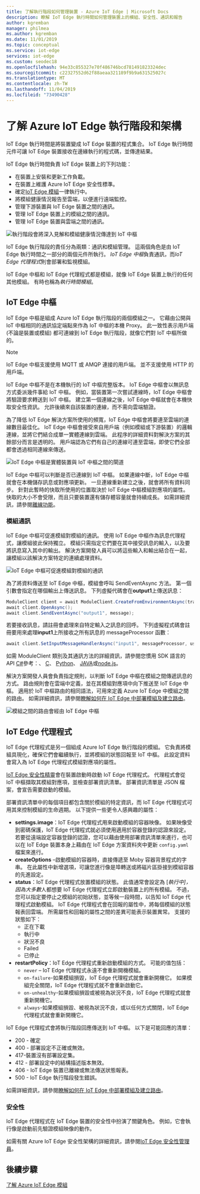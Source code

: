 ```yaml
---
title: 了解執行階段如何管理裝置 - Azure IoT Edge | Microsoft Docs
description: 瞭解 IoT Edge 執行時間如何管理裝置上的模組、安全性、通訊和報告
author: kgremban
manager: philmea
ms.author: kgremban
ms.date: 11/01/2019
ms.topic: conceptual
ms.service: iot-edge
services: iot-edge
ms.custom: seodec18
ms.openlocfilehash: 94e33c855327e70f486746bcd781491823324dec
ms.sourcegitcommit: c22327552d62f88aeaa321189f9b9a631525027c
ms.translationtype: MT
ms.contentlocale: zh-TW
ms.lasthandoff: 11/04/2019
ms.locfileid: "73490428"
---
```

# <a name="understand-the-azure-iot-edge-runtime-and-its-architecture"></a>了解 Azure IoT Edge 執行階段和架構

IoT Edge 執行時間是將裝置變成 IoT Edge 裝置的程式集合。 IoT Edge 執行時間元件可讓 IoT Edge 裝置接收在邊緣執行的程式碼，並傳達結果。 

IoT Edge 執行時間負責 IoT Edge 裝置上的下列功能：

* 在裝置上安裝和更新工作負載。
* 在裝置上維護 Azure IoT Edge 安全性標準。
* 確定[IoT Edge 模組](iot-edge-modules.md)一律執行中。
* 將模組健康情況報告至雲端，以便進行遠端監控。
* 管理下游裝置與 IoT Edge 裝置之間的通訊。
* 管理 IoT Edge 裝置上的模組之間的通訊。
* 管理 IoT Edge 裝置與雲端之間的通訊。

![執行階段會將深入見解和模組健康情況傳達到 IoT 中樞](./media/iot-edge-runtime/Pipeline.png)

IoT Edge 執行階段的責任分為兩類：通訊和模組管理。 這兩個角色是由 IoT Edge 執行時間之一部分的兩個元件所執行。 *IoT Edge 中樞*負責通訊，而*IoT Edge 代理程式*則會部署和監視模組。 

IoT Edge 中樞和 IoT Edge 代理程式都是模組，就像 IoT Edge 裝置上執行的任何其他模組。 有時也稱為*執行時間模組*。 

## <a name="iot-edge-hub"></a>IoT Edge 中樞

IoT Edge 中樞是組成 Azure IoT Edge 執行階段的兩個模組之一。 它藉由公開與 IoT 中樞相同的通訊協定端點來作為 IoT 中樞的本機 Proxy。 此一致性表示用戶端 (不論是裝置或模組) 都可連線到 IoT Edge 執行階段，就像它們對 IoT 中樞所做的。 

>[!NOTE]
> IoT Edge 中樞支援使用 MQTT 或 AMQP 連接的用戶端。 並不支援使用 HTTP 的用戶端。 

IoT Edge 中樞不是在本機執行的 IoT 中樞完整版本。 IoT Edge 中樞會以無訊息方式委派幾件事給 IoT 中樞。 例如，當裝置第一次嘗試連線時，IoT Edge 中樞會將驗證要求轉送到 IoT 中樞。 建立第一個連線之後，IoT Edge 中樞就會在本機快取安全性資訊。 允許後續來自該裝置的連線，而不需向雲端驗證。 

為了降低 IoT Edge 解決方案所使用的頻寬，IoT Edge 中樞會將要連至雲端的連線數目最佳化。 IoT Edge 中樞會接受來自用戶端（例如模組或下游裝置）的邏輯連線，並將它們結合成單一實體連線到雲端。 此程序的詳細資料對解決方案的其餘部分而言是透明的。 用戶端認為它們有自己的連線可連至雲端，即使它們全部都會透過相同連線來傳送。 

![IoT Edge 中樞是實體裝置與 IoT 中樞之間的閘道](./media/iot-edge-runtime/Gateway.png)

IoT Edge 中樞可以判斷是否已連線到 IoT 中樞。 如果連線中斷，IoT Edge 中樞就會在本機儲存訊息或對應項更新。 一旦連線重新建立之後，就會將所有資料同步。 針對此暫時的快取所使用的位置取決於 IoT Edge 中樞模組對應項的屬性。 快取的大小不會受限，而且只要裝置還有儲存體容量就會持續成長。 如需詳細資訊，請參閱[離線功能](offline-capabilities.md)。

### <a name="module-communication"></a>模組通訊

IoT Edge 中樞可促進模組對模組的通訊。 使用 IoT Edge 中樞作為訊息代理程式，讓模組彼此保持獨立。 模組只需指定它們要在其中接受訊息的輸入，以及要將訊息寫入其中的輸出。 解決方案開發人員可以將這些輸入和輸出結合在一起，讓模組以該解決方案特定的連續處理資料。 

![IoT Edge 中樞可促進模組對模組的通訊](./media/iot-edge-runtime/module-endpoints.png)

為了將資料傳送至 IoT Edge 中樞，模組會呼叫 SendEventAsync 方法。 第一個引數會指定在哪個輸出上傳送訊息。 下列虛擬代碼會在**output1**上傳送訊息：

   ```csharp
   ModuleClient client = await ModuleClient.CreateFromEnvironmentAsync(transportSettings); 
   await client.OpenAsync(); 
   await client.SendEventAsync("output1", message); 
   ```

若要接收訊息，請註冊會處理來自特定輸入之訊息的回呼。 下列虛擬程式碼會註冊要用來處理**input1**上所接收之所有訊息的 messageProcessor 函數：

   ```csharp
   await client.SetInputMessageHandlerAsync("input1", messageProcessor, userContext);
   ```

如需 ModuleClient 類別及其通訊方法的詳細資訊，請參閱您慣用 SDK 語言的 API [C#](https://docs.microsoft.com/dotnet/api/microsoft.azure.devices.client.moduleclient?view=azure-dotnet)參考：、 [C](https://docs.microsoft.com/azure/iot-hub/iot-c-sdk-ref/iothub-module-client-h)、 [Python](https://docs.microsoft.com/python/api/azure-iot-device/azure.iot.device.iothubmoduleclient?view=azure-python)、 [JAVA](https://docs.microsoft.com/java/api/com.microsoft.azure.sdk.iot.device.moduleclient?view=azure-java-stable)或[node.js](https://docs.microsoft.com/javascript/api/azure-iot-device/moduleclient?view=azure-node-latest)。

解決方案開發人員會負責指定規則，以判斷 IoT Edge 中樞在模組之間傳遞訊息的方式。 路由規則會在雲端中定義，並在其模組對應項中向下推送至 IoT Edge 中樞。 適用於 IoT 中樞路由的相同語法，可用來定義 Azure IoT Edge 中模組之間的路由。 如需詳細資訊，請參閱[瞭解如何在 IoT Edge 中部署模組及建立路由](module-composition.md)。   

![模組之間的路由會經由 IoT Edge 中樞](./media/iot-edge-runtime/module-endpoints-with-routes.png)

## <a name="iot-edge-agent"></a>IoT Edge 代理程式

IoT Edge 代理程式是另一個組成 Azure IoT Edge 執行階段的模組。 它負責將模組具現化，確保它們會繼續執行，並將模組的狀態回報至 IoT 中樞。 此設定資料會寫入為 IoT Edge 代理程式模組對應項的屬性。 

[IoT Edge 安全性精靈](iot-edge-security-manager.md)會在裝置啟動時啟動 IoT Edge 代理程式。 代理程式會從 IoT 中樞擷取其模組對應項，並檢查部署資訊清單。 部署資訊清單是 JSON 檔案，會宣告需要啟動的模組。 

部署資訊清單中的每個項目都包含關於模組的特定資訊，而 IoT Edge 代理程式可用其來控制模組的生命週期。 以下提供一些更令人感興趣的屬性： 

* **settings.image**：IoT Edge 代理程式用來啟動模組的容器映像。 如果映像受到密碼保護，IoT Edge 代理程式就必須使用適用於容器登錄的認證來設定。 若要從遠端設定容器登錄的認證，您可以藉由使用部署資訊清單來進行，也可以在 IoT Edge 裝置本身上藉由在 IoT Edge 方案資料夾中更新 `config.yaml` 檔案來進行。
* **createOptions** –啟動模組的容器時，直接傳遞至 Moby 容器背景程式的字串。 在此屬性中新增選項，可讓您進行像是埠轉送或將磁片區掛接到模組容器的先進設定。  
* **status**：IoT Edge 代理程式放置模組的狀態。 此值通常會設定為 [*執行中]，因為大多數*人都想要 IoT Edge 代理程式立即啟動裝置上的所有模組。 不過，您可以指定要停止之模組的初始狀態，並等候一段時間，以告知 IoT Edge 代理程式啟動模組。 IoT Edge 代理程式會在回報的屬性中，將每個模組的狀態報表回雲端。 所需屬性和回報的屬性之間的差異可能表示裝置異常。 支援的狀態如下：
   * 正在下載
   * 執行中
   * 狀況不良
   * Failed
   * 已停止
* **restartPolicy**：IoT Edge 代理程式重新啟動模組的方式。 可能的值包括：
   * `never` – IoT Edge 代理程式永遠不會重新開機模組。
   * `on-failure`-如果模組損毀，IoT Edge 代理程式就會重新開機它。 如果模組完全關閉，IoT Edge 代理程式就不會重新啟動它。
   * `on-unhealthy`-如果模組損毀或被視為狀況不良，IoT Edge 代理程式就會重新開機它。
   * `always`-如果模組損毀、被視為狀況不良，或以任何方式關閉，IoT Edge 代理程式就會重新開機它。 

IoT Edge 代理程式會將執行階段回應傳送到 IoT 中樞。 以下是可能回應的清單：
  * 200 - 確定
  * 400 - 部署設定不正確或無效。
  * 417-裝置沒有部署設定集。
  * 412 - 部署設定中的結構描述版本無效。
  * 406 - IoT Edge 裝置已離線或無法傳送狀態報表。
  * 500 - IoT Edge 執行階段發生錯誤。

如需詳細資訊，請參閱[瞭解如何在 IoT Edge 中部署模組及建立路由](module-composition.md)。   

### <a name="security"></a>安全性

IoT Edge 代理程式在 IoT Edge 裝置的安全性中扮演了關鍵角色。 例如，它會執行像是啟動前先驗證模組映像的動作。 

如需有關 Azure IoT Edge 安全性架構的詳細資訊，請參閱[IoT Edge 安全性管理員](iot-edge-security-manager.md)。

## <a name="next-steps"></a>後續步驟

[了解 Azure IoT Edge 模組](iot-edge-modules.md)
